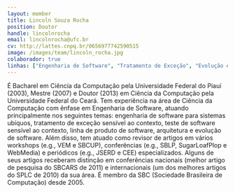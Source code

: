 ```yaml
---
layout: member
title: Lincoln Souza Rocha
position: Doutor
handle: lincolnrocha
email: lincolnrocha@ufc.br
cv: http://lattes.cnpq.br/0656977742590515
image: /images/team/lincoln_rocha.jpg
colaborador: true
linhas: ["Engenharia de Software", "Tratamento de Exceção", "Evolução e Reuso de Software"]
---
```


É Bacharel em Ciência da Computação pela Universidade Federal do Piauí (2003), Mestre (2007) e Doutor (2013) em Ciência da Computação pela Universidade Federal do Ceará. Tem experiência na área de Ciência da Computação com ênfase em Engenharia de Software, atuando principalmente nos seguintes temas: engenharia de software para sistemas ubíquos, tratamento de exceção sensível ao contexto, teste de software sensível ao contexto, linha de produto de software, arquitetura e evolução de software. Além disso, tem atuado como revisor de artigos em vários workshops (e.g., VEM e SBCUP), conferências (e.g., SBLP, SugarLoafPlop e WebMedia) e periódicos (e.g., JSERD e CEE) especializados. Alguns de seus artigos receberam distinção em conferências nacionais (melhor artigo de pesquisa do SBCARS de 2011) e internacionais (um dos melhores artigos do SPLC de 2010) da sua área. É membro da SBC (Sociedade Brasileira de Computação) desde 2005.
